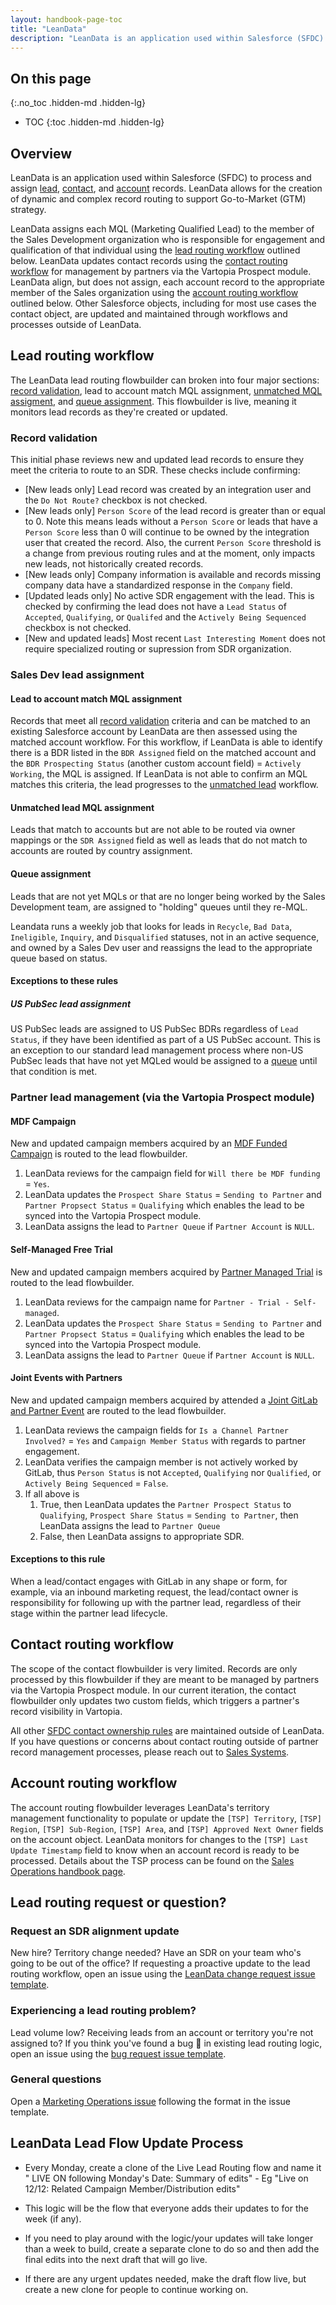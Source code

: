 ```yaml
---
layout: handbook-page-toc
title: "LeanData"
description: "LeanData is an application used within Salesforce (SFDC) to process and assign lead, contact, and account records."
---
```


## On this page
{:.no_toc .hidden-md .hidden-lg}

- TOC
{:toc .hidden-md .hidden-lg}

## Overview     
LeanData is an application used within Salesforce (SFDC) to process and assign [lead](#lead-routing-workflow), [contact](#contact-routing-workflow), and [account](#account-routing-workflow) records. LeanData allows for the creation of dynamic and complex record routing to support Go-to-Market (GTM) strategy.  

LeanData assigns each MQL (Marketing Qualified Lead) to the member of the Sales Development organization who is responsible for engagement and qualification of that individual using the [lead routing workflow](#lead-routing-workflow) outlined below. LeanData updates contact records using the [contact routing workflow](#contact-routing-workflow) for management by partners via the Vartopia Prospect module. LeanData align, but does not assign, each account record to the appropriate member of the Sales organization using the [account routing workflow](#account-routing-workflow) outlined below. Other Salesforce objects, including for most use cases the contact object, are updated and maintained through workflows and processes outside of LeanData. 

## Lead routing workflow
The LeanData lead routing flowbuilder can broken into four major sections: [record validation](#record-validation), lead to account match MQL assignment, [unmatched MQL assigment](#unmatched-lead-mql-assignment), and [queue assignment](#queue-assignment). This flowbuilder is live, meaning it monitors lead records as they're created or updated. 

### Record validation
This initial phase reviews new and updated lead records to ensure they meet the criteria to route to an SDR. These checks include confirming:
- [New leads only] Lead record was created by an integration user and the `Do Not Route?` checkbox is not checked.
- [New leads only] `Person Score` of the lead record is greater than or equal to 0. Note this means leads without a `Person Score` or leads that have a `Person Score` less than 0 will continue to be owned by the integration user that created the record. Also, the current `Person Score` threshold is a change from previous routing rules and at the moment, only impacts new leads, not historically created records.
- [New leads only] Company information is available and records missing company data have a standardized response in the `Company` field.
- [Updated leads only] No active SDR engagement with the lead. This is checked by confirming the lead does not have a `Lead Status` of `Accepted`, `Qualifying`, or `Qualifed` and the `Actively Being Sequenced` checkbox is not checked.
- [New and updated leads] Most recent `Last Interesting Moment` does not require specialized routing or supression from SDR organization.

### Sales Dev lead assignment
#### Lead to account match MQL assignment
Records that meet all [record validation](#record-validation) criteria and can be matched to an existing Salesforce account by LeanData are then assessed using the matched account workflow. For this workflow, if LeanData is able to identify there is a BDR listed in the `BDR Assigned` field on the matched account and the `BDR Prospecting Status` (another custom account field) = `Actively Working`, the MQL is assigned. If LeanData is not able to confirm an MQL matches this criteria, the lead progresses to the [unmatched lead](#unmatched-lead-mql-assignment) workflow.

#### Unmatched lead MQL assignment
Leads that match to accounts but are not able to be routed via owner mappings or the `SDR Assigned` field as well as leads that do not match to accounts are routed by country assignment.

#### Queue assignment
Leads that are not yet MQLs or that are no longer being worked by the Sales Development team, are assigned to "holding" queues until they re-MQL. 

Leandata runs a weekly job that looks for leads in `Recycle`, `Bad Data`, `Ineligible`, `Inquiry`, and `Disqualified` statuses, not in an active sequence, and owned by a Sales Dev user and reassigns the lead to the appropriate queue based on status. 

#### Exceptions to these rules
##### US PubSec lead assignment
US PubSec leads are assigned to US PubSec BDRs regardless of `Lead Status`, if they have been identified as part of a US PubSec account. This is an exception to our standard lead management process where non-US PubSec leads that have not yet MQLed would be assigned to a [queue](#queue-assignment) until that condition is met.  

### Partner lead management (via the Vartopia Prospect module)
#### MDF Campaign
New and updated campaign members acquired by an [MDF Funded Campaign](https://about.gitlab.com/handbook/marketing/channel-marketing/partner-campaigns/#partner-only-campaigns---mdf-funded) is routed to the lead flowbuilder.

1. LeanData reviews for the campaign field for `Will there be MDF funding` = `Yes`.
1. LeanData updates the `Prospect Share Status` = `Sending to Partner` and `Partner Propsect Status` = `Qualifying` which enables the lead to be synced into the Vartopia Prospect module.
1. LeanData assigns the lead to `Partner Queue` if `Partner Account` is `NULL`.

#### Self-Managed Free Trial

New and updated campaign members acquired by [Partner Managed Trial](https://about.gitlab.com/handbook/marketing/channel-marketing/partner-campaigns/#trials-from-partners) is routed to the lead flowbuilder.

1. LeanData reviews for the campaign name for `Partner - Trial - Self-managed`.
1. LeanData updates the `Prospect Share Status` = `Sending to Partner` and `Partner Propsect Status` = `Qualifying` which enables the lead to be synced into the Vartopia Prospect module.
1. LeanData assigns the lead to `Partner Queue` if `Partner Account` is `NULL`.

#### Joint Events with Partners

New and updated campaign members acquired by attended a [Joint GitLab and Partner Event](https://about.gitlab.com/handbook/marketing/channel-marketing/partner-campaigns/#joint-gitlab-and-partner-events) are routed to the lead flowbuilder.

1. LeanData reviews the campaign fields for `Is a Channel Partner Involved?` = `Yes` and `Campaign Member Status` with regards to partner engagement.
1. LeanData verifies the campaign member is not actively worked by GitLab, thus `Person Status` is not `Accepted`, `Qualifying` nor `Qualified`, or `Actively Being Sequenced` = `False`.
1. If all above is
    1. True, then LeanData updates the `Partner Prospect Status` to `Qualifying`, `Prospect Share Status` = `Sending to Partner`, then LeanData assigns the lead to `Partner Queue`
    1. False, then LeanData assigns to appropriate SDR.

#### Exceptions to this rule
When a lead/contact engages with GitLab in any shape or form, for example, via an inbound marketing request, the lead/contact owner is responsibility for following up with the partner lead, regardless of their stage within the partner lead lifecycle.

## Contact routing workflow
The scope of the contact flowbuilder is very limited. Records are only processed by this flowbuilder if they are meant to be managed by partners via the Vartopia Prospect module. In our current iteration, the contact flowbuilder only updates two custom fields, which triggers a partner's record visibility in Vartopia. 

All other [SFDC contact ownership rules](https://about.gitlab.com/handbook/sales/field-operations/gtm-resources/#changing-contact-ownership-in-salesforce) are maintained outside of LeanData. If you have questions or concerns about contact routing outside of partner record management processes, please reach out to [Sales Systems](https://about.gitlab.com/handbook/sales/field-operations/sales-systems/).

## Account routing workflow
The account routing flowbuilder leverages LeanData's territory management functionality to populate or update the `[TSP] Territory`, `[TSP] Region`, `[TSP] Sub-Region`, `[TSP] Area`, and `[TSP] Approved Next Owner` fields on the account object. LeanData monitors for changes to the `[TSP] Last Update Timestamp` field to know when an account record is ready to be processed. Details about the TSP process can be found on the [Sales Operations handbook page](https://about.gitlab.com/handbook/sales/field-operations/sales-operations/#territory-success-planning-tsp). 

## Lead routing request or question?

### Request an SDR alignment update
New hire? Territory change needed? Have an SDR on your team who's going to be out of the office? If requesting a proactive update to the lead routing workflow, open an issue using the [LeanData change request issue template](https://gitlab.com/gitlab-com/marketing/marketing-operations/-/issues/new?issuable_template=leandata_change_sdralignment).

### Experiencing a lead routing problem?
Lead volume low? Receiving leads from an account or territory you're not assigned to? If you think you've found a bug :bug: in existing lead routing logic, open an issue using the [bug request issue template](https://gitlab.com/gitlab-com/marketing/marketing-operations/-/issues/new?issuable_template=bug_request). 

### General questions
Open a [Marketing Operations issue](https://gitlab.com/gitlab-com/marketing/marketing-operations/-/issues/new) following the format in the issue template.


## LeanData Lead Flow Update Process

- Every Monday, create a clone of the Live Lead Routing flow and name it " LIVE ON following Monday's Date: Summary of edits" - Eg "Live on 12/12: Related Campaign Member/Distribution edits"

- This logic will be the flow that everyone adds their updates to for the week (if any).

- If you need to play around with the logic/your updates will take longer than a week to build, create a separate clone to do so and then add the final edits into the next draft that will go live.

- If there are any urgent updates needed, make the draft flow live, but create a new clone for people to continue working on.

